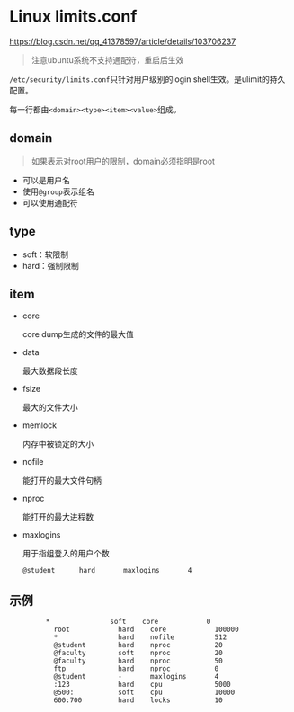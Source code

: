 # Linux limits.conf

https://blog.csdn.net/qq_41378597/article/details/103706237

> 注意ubuntu系统不支持通配符，重启后生效

`/etc/security/limits.conf`只针对用户级别的login shell生效。是ulimit的持久配置。

每一行都由`<domain><type><item><value>`组成。

## domain

> 如果表示对root用户的限制，domain必须指明是root

- 可以是用户名
- 使用`@group`表示组名
- 可以使用通配符

## type

- soft：软限制
- hard：强制限制

## item

- core

  core dump生成的文件的最大值

- data

  最大数据段长度

- fsize

  最大的文件大小

- memlock

  内存中被锁定的大小

- nofile

  能打开的最大文件句柄

- nproc

  能打开的最大进程数

- maxlogins

  用于指组登入的用户个数

  ```
  @student      hard       maxlogins       4
  ```

## 示例

```
         *               soft    core            0
           root            hard    core            100000
           *               hard    nofile          512
           @student        hard    nproc           20
           @faculty        soft    nproc           20
           @faculty        hard    nproc           50
           ftp             hard    nproc           0
           @student        -       maxlogins       4
           :123            hard    cpu             5000
           @500:           soft    cpu             10000
           600:700         hard    locks           10
```












